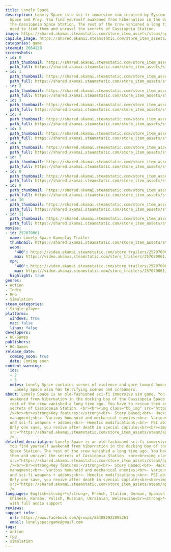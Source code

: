 ```yaml
---
title: Lonely Space
description: Lonely Space is a sci-fi immersive sim inspired by System Shock 2, Dead
  Space and Prey. You find yourself awakened from hibernation in the docking bay of
  the Cassiopeia Space Station. The rest of the crew vanished a long time ago. You
  need to find them and unravel the secrets of Cassiopeia Station.
image: https://shared.akamai.steamstatic.com/store_item_assets/steam/apps/2664120/header.jpg?t=1730454176
capsule_image: https://shared.akamai.steamstatic.com/store_item_assets/steam/apps/2664120/capsule_231x87.jpg?t=1730454176
categories: game
steamid: 2664120
screenshots:
- id: 0
  path_thumbnail: https://shared.akamai.steamstatic.com/store_item_assets/steam/apps/2664120/ss_f51b8106601120e25df177f6ed45567f406f68ac.600x338.jpg?t=1730454176
  path_full: https://shared.akamai.steamstatic.com/store_item_assets/steam/apps/2664120/ss_f51b8106601120e25df177f6ed45567f406f68ac.1920x1080.jpg?t=1730454176
- id: 1
  path_thumbnail: https://shared.akamai.steamstatic.com/store_item_assets/steam/apps/2664120/ss_d24cda929df2beded294f7674701847fa57e0814.600x338.jpg?t=1730454176
  path_full: https://shared.akamai.steamstatic.com/store_item_assets/steam/apps/2664120/ss_d24cda929df2beded294f7674701847fa57e0814.1920x1080.jpg?t=1730454176
- id: 2
  path_thumbnail: https://shared.akamai.steamstatic.com/store_item_assets/steam/apps/2664120/ss_fcda4819ea7603b197ae468bf146a0180a932ea3.600x338.jpg?t=1730454176
  path_full: https://shared.akamai.steamstatic.com/store_item_assets/steam/apps/2664120/ss_fcda4819ea7603b197ae468bf146a0180a932ea3.1920x1080.jpg?t=1730454176
- id: 3
  path_thumbnail: https://shared.akamai.steamstatic.com/store_item_assets/steam/apps/2664120/ss_526db42104c147a689a74d681eecb84fd1de5d05.600x338.jpg?t=1730454176
  path_full: https://shared.akamai.steamstatic.com/store_item_assets/steam/apps/2664120/ss_526db42104c147a689a74d681eecb84fd1de5d05.1920x1080.jpg?t=1730454176
- id: 4
  path_thumbnail: https://shared.akamai.steamstatic.com/store_item_assets/steam/apps/2664120/ss_7ca32aae8bcdba45fe7ebe9216744f05db0ee24f.600x338.jpg?t=1730454176
  path_full: https://shared.akamai.steamstatic.com/store_item_assets/steam/apps/2664120/ss_7ca32aae8bcdba45fe7ebe9216744f05db0ee24f.1920x1080.jpg?t=1730454176
- id: 5
  path_thumbnail: https://shared.akamai.steamstatic.com/store_item_assets/steam/apps/2664120/ss_56ebb0c80a29937edf6bc60951704e7c35816e5e.600x338.jpg?t=1730454176
  path_full: https://shared.akamai.steamstatic.com/store_item_assets/steam/apps/2664120/ss_56ebb0c80a29937edf6bc60951704e7c35816e5e.1920x1080.jpg?t=1730454176
- id: 6
  path_thumbnail: https://shared.akamai.steamstatic.com/store_item_assets/steam/apps/2664120/ss_507455cc08137336c1605f3a1fa2a577a479d4e0.600x338.jpg?t=1730454176
  path_full: https://shared.akamai.steamstatic.com/store_item_assets/steam/apps/2664120/ss_507455cc08137336c1605f3a1fa2a577a479d4e0.1920x1080.jpg?t=1730454176
- id: 7
  path_thumbnail: https://shared.akamai.steamstatic.com/store_item_assets/steam/apps/2664120/ss_c5d99c132c2129d352505bdaa31f741131ac21ec.600x338.jpg?t=1730454176
  path_full: https://shared.akamai.steamstatic.com/store_item_assets/steam/apps/2664120/ss_c5d99c132c2129d352505bdaa31f741131ac21ec.1920x1080.jpg?t=1730454176
- id: 8
  path_thumbnail: https://shared.akamai.steamstatic.com/store_item_assets/steam/apps/2664120/ss_ef0212624deafdb0426e491bcfb45e80f0c7c605.600x338.jpg?t=1730454176
  path_full: https://shared.akamai.steamstatic.com/store_item_assets/steam/apps/2664120/ss_ef0212624deafdb0426e491bcfb45e80f0c7c605.1920x1080.jpg?t=1730454176
- id: 9
  path_thumbnail: https://shared.akamai.steamstatic.com/store_item_assets/steam/apps/2664120/ss_e55060aada6708d84d1da3212a919c95fab4d1db.600x338.jpg?t=1730454176
  path_full: https://shared.akamai.steamstatic.com/store_item_assets/steam/apps/2664120/ss_e55060aada6708d84d1da3212a919c95fab4d1db.1920x1080.jpg?t=1730454176
- id: 10
  path_thumbnail: https://shared.akamai.steamstatic.com/store_item_assets/steam/apps/2664120/ss_3460a3e67bf9515f67c34a9099948503a0074cef.600x338.jpg?t=1730454176
  path_full: https://shared.akamai.steamstatic.com/store_item_assets/steam/apps/2664120/ss_3460a3e67bf9515f67c34a9099948503a0074cef.1920x1080.jpg?t=1730454176
- id: 11
  path_thumbnail: https://shared.akamai.steamstatic.com/store_item_assets/steam/apps/2664120/ss_b41becbb3c979c1482fe36d0a2f469a3860f5bbb.600x338.jpg?t=1730454176
  path_full: https://shared.akamai.steamstatic.com/store_item_assets/steam/apps/2664120/ss_b41becbb3c979c1482fe36d0a2f469a3860f5bbb.1920x1080.jpg?t=1730454176
movies:
- id: 257070061
  name: Lonely Space Gameplay Trailer
  thumbnail: https://shared.akamai.steamstatic.com/store_item_assets/steam/apps/257070061/e62cc063edba373b513f5f1a64e60928fa9306c6/movie_600x337.jpg?t=1730454161
  webm:
    '480': https://video.akamai.steamstatic.com/store_trailers/257070061/movie480_vp9.webm?t=1730454161
    max: https://video.akamai.steamstatic.com/store_trailers/257070061/movie_max_vp9.webm?t=1730454161
  mp4:
    '480': https://video.akamai.steamstatic.com/store_trailers/257070061/movie480.mp4?t=1730454161
    max: https://video.akamai.steamstatic.com/store_trailers/257070061/movie_max.mp4?t=1730454161
  highlight: true
genres:
- Action
- Indie
- RPG
- Simulation
steam_categories:
- Single-player
platforms:
  windows: true
  mac: false
  linux: false
developers:
- HC-Games
publishers:
- HC-Games
release_date:
  coming_soon: true
  date: Coming soon
content_warning:
  ids:
  - 2
  - 5
  notes: Lonely Space contains scenes of violence and gore toward humanoid enemies.
    Lonely Space also has terrifying scenes and screamers.
about: Lonely Space is an old-fashioned sci-fi immersive sim game. You find yourself
  awakened from hibernation in the docking bay of the Cassiopeia Space Station. The
  rest of the crew vanished a long time ago. You have to rescue them and unravel the
  secrets of Cassiopeia Station. <br><br><img class="bb_img" src="https://shared.akamai.steamstatic.com/store_item_assets/steam/apps/2664120/extras/RevealHiddenCodeHalfCrop.gif?t=1730454176"
  /><br><br><strong>Key features:</strong><br>- Story based;<br>- Hacking;<br>- Inventory
  managment;<br>- Various humanoid and mechanical enemies;<br>- Various melee, kinematic
  and sci-fi weapons + addons;<br>- Henetic modifications;<br>- PSI abilities;<br>-
  Only one save, you revive after death in special capsule;<br><br><img class="bb_img"
  src="https://shared.akamai.steamstatic.com/store_item_assets/steam/apps/2664120/extras/SlowTimeSkill.gif?t=1730454176"
  />
detailed_description: Lonely Space is an old-fashioned sci-fi immersive sim game.
  You find yourself awakened from hibernation in the docking bay of the Cassiopeia
  Space Station. The rest of the crew vanished a long time ago. You have to rescue
  them and unravel the secrets of Cassiopeia Station. <br><br><img class="bb_img"
  src="https://shared.akamai.steamstatic.com/store_item_assets/steam/apps/2664120/extras/RevealHiddenCodeHalfCrop.gif?t=1730454176"
  /><br><br><strong>Key features:</strong><br>- Story based;<br>- Hacking;<br>- Inventory
  managment;<br>- Various humanoid and mechanical enemies;<br>- Various melee, kinematic
  and sci-fi weapons + addons;<br>- Henetic modifications;<br>- PSI abilities;<br>-
  Only one save, you revive after death in special capsule;<br><br><img class="bb_img"
  src="https://shared.akamai.steamstatic.com/store_item_assets/steam/apps/2664120/extras/SlowTimeSkill.gif?t=1730454176"
  />
languages: English<strong>*</strong>, French, Italian, German, Spanish - Spain, Simplified
  Chinese, Korean, Polish, Russian, Ukrainian, Belarusian<br><strong>*</strong>languages
  with full audio support
reviews:
support_info:
  url: https://www.facebook.com/groups/854882922895261
  email: lonelyspacegame@gmail.com
tags:
- action
- rpg
- simulation
---
```

